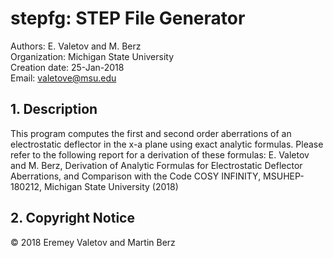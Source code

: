 
# stepfg: STEP File Generator                
Authors: E. Valetov and M. Berz  
Organization: Michigan State University  
Creation date: 25-Jan-2018  
Email: valetove@msu.edu

## 1. Description

This program computes the first and second order aberrations of an electrostatic deflector in the x-a plane using exact analytic formulas. Please refer to the following report for a derivation of these formulas:
E. Valetov and M. Berz, Derivation of Analytic Formulas for Electrostatic Deflector Aberrations, and Comparison with the Code COSY INFINITY, MSUHEP-180212, Michigan State University (2018)    

## 2. Copyright Notice
© 2018 Eremey Valetov and Martin Berz